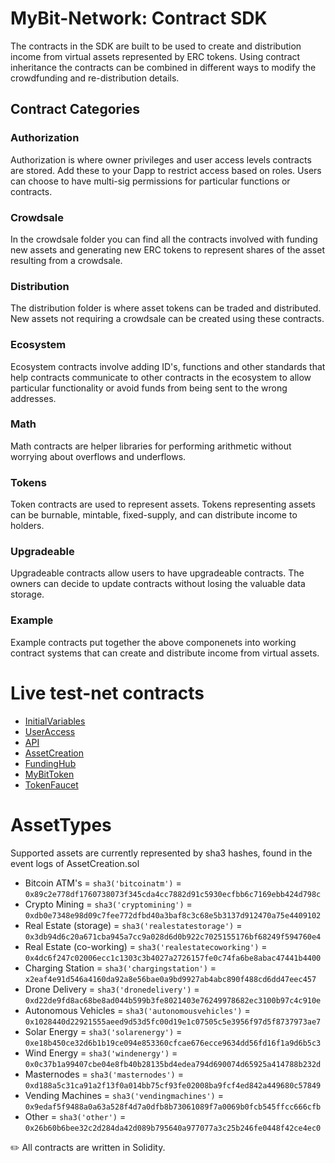 
# MyBit-Network: Contract SDK
The contracts in the SDK are built to be used to create and distribution income from virtual assets represented by ERC tokens. Using contract inheritance the contracts can be combined in different ways to modify the crowdfunding and re-distribution details. 

## Contract Categories

### Authorization 
Authorization is where owner privileges and user access levels contracts are stored. Add these to your Dapp to restrict access based on roles. Users can choose to have multi-sig permissions for particular functions or contracts. 

### Crowdsale 
In the crowdsale folder you can find all the contracts involved with funding new assets and generating new ERC tokens to represent shares of the asset resulting from a crowdsale. 

### Distribution 
The distribution folder is where asset tokens can be traded and distributed. New assets not requiring a crowdsale can be created using these contracts. 

### Ecosystem 
Ecosystem contracts involve adding ID's, functions and other standards that help contracts communicate to other contracts in the ecosystem to allow particular functionality or avoid funds from being sent to the wrong addresses. 

### Math 
Math contracts are helper libraries for performing arithmetic without worrying about overflows and underflows. 

### Tokens 
Token contracts are used to represent assets. Tokens representing assets can be burnable, mintable, fixed-supply, and can distribute income to holders. 

### Upgradeable 
Upgradeable contracts allow users to have upgradeable contracts. The owners can decide to update contracts without losing the valuable data storage. 

### Example  
Example contracts put together the above componenets into working contract systems that can create and distribute income from virtual assets. 


# Live test-net contracts 
* [InitialVariables](https://ropsten.etherscan.io/address/0x9e6606dedcf9d4960f8652abe2d624a048231841#code)
* [UserAccess](https://ropsten.etherscan.io/address/0xb14c50bb7530c71e14f28498bad1f65d10b5b3a9#code)
* [API](https://ropsten.etherscan.io/address/0x139ebd700b089f51a9dd90c0403e5326b1426f3b#code)
* [AssetCreation](https://ropsten.etherscan.io/address/0x011d426358f1982e327648506d3fdae01d054297#code)
* [FundingHub](https://ropsten.etherscan.io/address/0xb94bd7c5ca000beeff27db7cebb9c03749901f19#code)
* [MyBitToken](https://ropsten.etherscan.io/address/0xbb07c8c6e7cd15e2e6f944a5c2cac056c5476151#code)
* [TokenFaucet](https://ropsten.etherscan.io/address/0x8742272c58f6fe0c2943eba9399c04cbd5342ab2#writeContract)

# AssetTypes 
Supported assets are currently represented by sha3 hashes, found in the event logs of AssetCreation.sol

* Bitcoin ATM's = `sha3('bitcoinatm')` = `0x89c2e778df1760738073f345cda4cc7882d91c5930ecfbb6c7169ebb424d798c`
* Crypto Mining = `sha3('cryptomining')` = `0xdb0e7348e98d09c7fee772dfbd40a3baf8c3c68e5b3137d912470a75e4409102`
* Real Estate (storage) = `sha3('realestatestorage')` = `0x3db94d6c20a671cba945a7cc9a028d6d0b922c7025155176bf68249f594760e4`
* Real Estate (co-working) = `sha3('realestatecoworking')` = `0x4dc6f247c02006ecc1c1303c3b4027a2726157fe0c74fa6be8abac47441b4400`
* Charging Station = `sha3('chargingstation')` = `x2eaf4e91d546a4160da92a8e56bae0a9bd9927ab4abc890f488cd6dd47eec457`
* Drone Delivery = `sha3('dronedelivery')` = `0xd22de9fd8ac68be8ad044b599b3fe8021403e76249978682ec3100b97c4c910e`
* Autonomous Vehicles = `sha3('autonomousvehicles')` = `0x1028440d22921555aeed9d53d5fc00d19e1c07505c5e3956f97d5f8737973ae7`
* Solar Energy = `sha3('solarenergy')` = `0xe18b450ce32d6b1b19ce094e853360cfcae676ecce9634dd56fd16f1a9d6b5c3`
* Wind Energy = `sha3('windenergy')` = `0x0c37b1a99407cbe04e8fb40b28135bd4edea794d690074d65925a414788b232d`
* Masternodes = `sha3('masternodes')` = `0xd188a5c31ca91a2f13f0a014bb75cf93fe02008ba9fcf4ed842a449680c57849`
* Vending Machines = `sha3('vendingmachines')` = `0x9edaf5f9488a0a63a528f4d7a0dfb8b73061089f7a0069b0fcb545ffcc666cfb`
* Other = `sha3('other')` = `0x26b60b6bee32c2d284da42d089b795640a977077a3c25b246fe0448f42ce4ec0`


:pencil2:  All contracts are written in Solidity.
